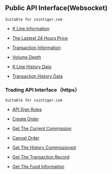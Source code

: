 ## Public API Interface(Websocket)


```
Suitable for cointiger.com
```

- [K Line Information](/cointiger/api-docs/wiki/Public-K-Line-Information)

- [The Lastest 24 Hours Price](/cointiger/api-docs/wiki/Public-The-Lastest-24-Hours-Price)

- [Transaction Information](/cointiger/api-docs/wiki/Public-Transaction-Information)

- [Volume Depth](/cointiger/api-docs/wiki/Public-Volume-Depth)

- [K Line History Data](/cointiger/api-docs/wiki/Public-K-Line-History-Data)

- [Transaction History Data](/cointiger/api-docs/wiki/Public-Transaction-History-Data)

### Trading API Interface（https）

```
Suitable for cointiger.com
```
- [API Sign Rules](/cointiger/api-docs/wiki/Trading-API-Sign-Rules)

- [Create Order](/cointiger/api-docs/wiki/Trading-Create-Order)

- [Get The Current Commission](/cointiger/api-docs/wiki/Trading-Get-The-Current-Commission)

- [Cancel Order](/cointiger/api-docs/wiki/Trading-Cancel-Order)

- [Get The History Commissioned](/cointiger/api-docs/wiki/Trading-Get-The-History-Commissioned)

- [Get The Transaction Record](/cointiger/api-docs/wiki/Trading-Get-The-Transaction-Record)

- [Get The  Fund  Information](/cointiger/api-docs/wiki/Trading-Get-The-Fund-Information)